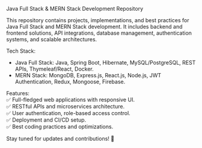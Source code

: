 Java Full Stack & MERN Stack Development Repository  

This repository contains projects, implementations, and best practices for Java Full Stack and MERN Stack development. It includes backend and frontend solutions, API integrations, database management, authentication systems, and scalable architectures.  

Tech Stack:  
- Java Full Stack: Java, Spring Boot, Hibernate, MySQL/PostgreSQL, REST APIs, Thymeleaf/React, Docker.  
- MERN Stack: MongoDB, Express.js, React.js, Node.js, JWT Authentication, Redux, Mongoose, Firebase.  

Features:  
✅ Full-fledged web applications with responsive UI.  
✅ RESTful APIs and microservices architecture.  
✅ User authentication, role-based access control.  
✅ Deployment and CI/CD setup.  
✅ Best coding practices and optimizations.  

Stay tuned for updates and contributions! 🚀
